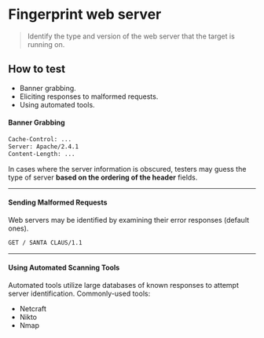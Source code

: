 # Fingerprint web server

> Identify the type and version of the web server that the target is running on.

## How to test

* Banner grabbing.
* Eliciting responses to malformed requests.
* Using automated tools.

#### Banner Grabbing

```bash
Cache-Control: ...
Server: Apache/2.4.1
Content-Length: ...
```

In cases where the server information is obscured, testers may guess the type of server **based on the ordering of the header** fields.

_____

#### Sending Malformed Requests

Web servers may be identified by examining their error responses (default ones).

```bash
GET / SANTA CLAUS/1.1
```

_____

#### Using Automated Scanning Tools

Automated tools  utilize large databases of known responses to attempt server identification. Commonly-used tools:

* Netcraft
* Nikto
* Nmap

